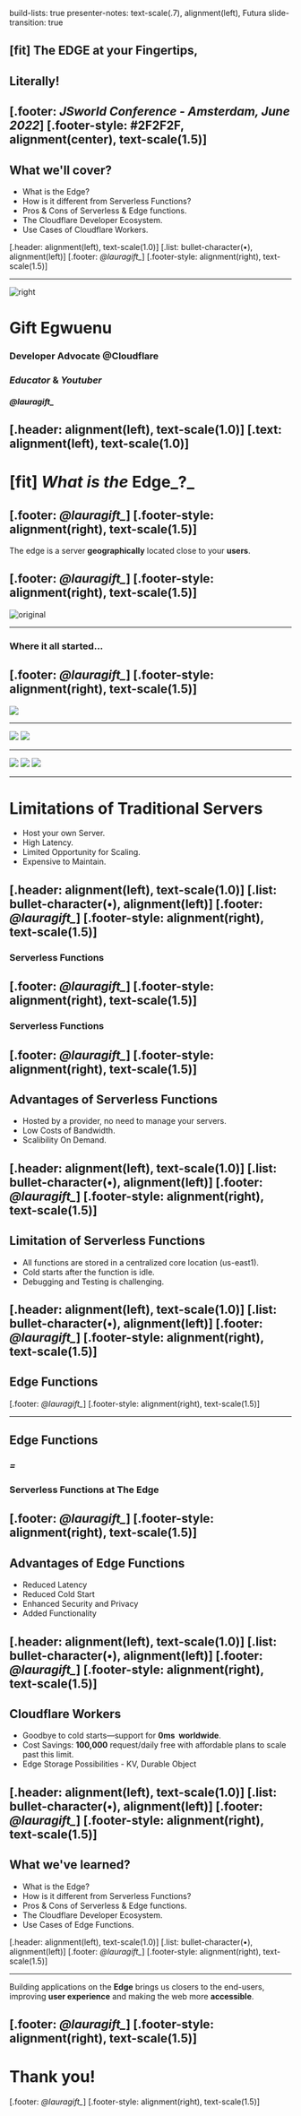 build-lists: true presenter-notes: text-scale(.7), alignment(left), Futura
slide-transition: true


## [fit] The __EDGE__ at your Fingertips,
## Literally!

[.footer: _JSworld Conference - Amsterdam, June 2022_]
[.footer-style: #2F2F2F, alignment(center), text-scale(1.5)]
---
## What we'll cover?

- What is the Edge?
- How is it different from Serverless Functions?
- Pros & Cons of Serverless & Edge functions.
- The Cloudflare Developer Ecosystem.
- Use Cases of Cloudflare Workers.

[.header: alignment(left), text-scale(1.0)]
[.list: bullet-character(•), alignment(left)]
[.footer: *@lauragift_*]
[.footer-style: alignment(right), text-scale(1.5)]

---

![right](./images/gift3.jpeg)

# Gift Egwuenu
### Developer Advocate @Cloudflare
### _Educator_ & _Youtuber_
#### *@lauragift_*
[.header: alignment(left), text-scale(1.0)]
[.text: alignment(left), text-scale(1.0)]
---
# [fit] _What is the_ __Edge___?_

[.footer: *@lauragift_*]
[.footer-style: alignment(right), text-scale(1.5)]
---
<!-- # [fit] _The Edge at your fingertips, Literally!_

[.footer: *@lauragift_*]
[.footer-style: alignment(right), text-scale(1.5)]
--- -->

The edge is a server **geographically** located 
close to your **users**.

[.footer: *@lauragift_*]
[.footer-style: alignment(right), text-scale(1.5)]
---

![original](./images/pop.png)

<!-- [.header: #ddd, alignment(center), text-scale(0.8)] -->
---

### **Where it all started...**
[.footer: *@lauragift_*]
[.footer-style: alignment(right), text-scale(1.5)]
---
![](./images/home%20server.jpeg)

--- 
![](./images/home%20server.jpeg)
![](./images/server.jpeg)

--- 
![](./images/home%20server.jpeg)
![](./images/server.jpeg)
![](images/server2.jpeg)

---
# Limitations of Traditional Servers

- Host your own Server.
- High Latency.
- Limited Opportunity for Scaling.
- Expensive to Maintain.
  
[.header: alignment(left), text-scale(1.0)]
[.list: bullet-character(•), alignment(left)]
[.footer: *@lauragift_*]
[.footer-style: alignment(right), text-scale(1.5)]
---

### Serverless Functions

[.footer: *@lauragift_*]
[.footer-style: alignment(right), text-scale(1.5)]
---

### Serverless Functions

[.footer: *@lauragift_*]
[.footer-style: alignment(right), text-scale(1.5)]
---
## Advantages of Serverless Functions
- Hosted by a provider, no need to manage your servers.
- Low Costs of Bandwidth.
- Scalibility On Demand.

[.header: alignment(left), text-scale(1.0)]
[.list: bullet-character(•), alignment(left)]
[.footer: *@lauragift_*]
[.footer-style: alignment(right), text-scale(1.5)]
---
## Limitation of Serverless Functions
- All functions are stored in a  centralized core location (us-east1).
- Cold starts after the function is idle. 
- Debugging and Testing is challenging.
  
[.header: alignment(left), text-scale(1.0)]
[.list: bullet-character(•), alignment(left)]
[.footer: *@lauragift_*]
[.footer-style: alignment(right), text-scale(1.5)]
---

## Edge Functions
[.footer: *@lauragift_*]
[.footer-style: alignment(right), text-scale(1.5)]

---
## Edge Functions

### _=_
### **Serverless Functions at The Edge**

[.footer: *@lauragift_*]
[.footer-style: alignment(right), text-scale(1.5)]
---

## Advantages of Edge Functions
- Reduced Latency
- Reduced Cold Start
- Enhanced Security and Privacy
- Added Functionality

[.header: alignment(left), text-scale(1.0)]
[.list: bullet-character(•), alignment(left)]
[.footer: *@lauragift_*]
[.footer-style: alignment(right), text-scale(1.5)]
---
## Cloudflare Workers

- Goodbye to cold starts—support for **0ms  worldwide**.
- Cost Savings: **100,000** request/daily free with affordable plans to scale past this limit.
- Edge Storage Possibilities - KV, Durable Object
  
[.header: alignment(left), text-scale(1.0)]
[.list: bullet-character(•), alignment(left)]
[.footer: *@lauragift_*]
[.footer-style: alignment(right), text-scale(1.5)]
---
## What we've learned?

- What is the Edge?
- How is it different from Serverless Functions?
- Pros & Cons of Serverless & Edge functions.
- The Cloudflare Developer Ecosystem.
- Use Cases of Edge Functions.

[.header: alignment(left), text-scale(1.0)]
[.list: bullet-character(•), alignment(left)]
[.footer: *@lauragift_*]
[.footer-style: alignment(right), text-scale(1.5)]

---

Building applications on the **Edge** 
brings us closers to the end-users, 
improving **user experience** and 
making the web more **accessible**.

[.footer: *@lauragift_*]
[.footer-style: alignment(right), text-scale(1.5)]
---
# Thank you!

[.footer: *@lauragift_*]
[.footer-style: alignment(right), text-scale(1.5)]
